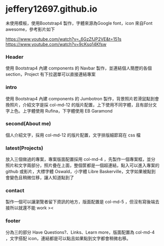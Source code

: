 # jeffery12697.github.io
未使用模板，使用Bootstrap4 製作，字體來源為Google font，icon 來自Font awesome，參考影片如下

https://www.youtube.com/watch?v=_6GzZfJP2VE&t=151s
https://www.youtube.com/watch?v=9cKsq14Kfsw

### Header
使用 Bootstrap4 內建 components 的 Navbar 製作，並連結個人簡歷的各個 section，Project 有下拉選單可以直接連結專案

### intro
使用 Bootstrap4 內建 components 的 Jumbotron 製作，背景照片若滑鼠點到會換照片，介紹文字是採 col-md-12 的版片配置，上下使用不同字體，且有部分文字上色。上字體使用 Rufina，下字體使用 EB Garamond

### second(About me)

個人介紹文字，採用 col-md-12 的版片配置，文字排版細節寫在 css 檔


### latest(Projects)

放入三個做過的專案，專案版面配置採用 col-md-4 ，先製作一個專案框，並分照片和文字兩部分，照片疊在上面，整個筐都是一個超連結，點入可以進入專案的 github 或影片，大標字體 Oswald，小字體 Libre Baskerville，文字如果被點到會變色且稍微位移，讓人知道點到了

### contact

製作一個可以讓瀏覽者留下資訊的地方，版面配置是 col-md-5 ，但沒有寫後端去接所以就還不能 work ><


### footer

分為三的部分 Have Questions?、Links、Learn more，版面配置為 col-md-4 ，文字搭配 icon，連結都是可以點且如果點到文字都會稍微右移。